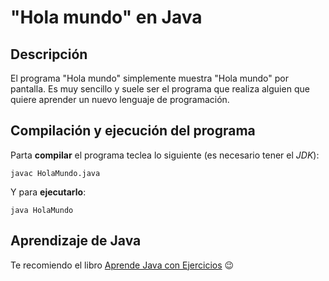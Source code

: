 # "Hola mundo" en Java

## Descripción

El programa "Hola mundo" simplemente muestra "Hola mundo" por pantalla. Es muy sencillo y suele ser el programa que realiza alguien que quiere aprender un nuevo lenguaje de programación.

## Compilación y ejecución del programa

Parta **compilar** el programa teclea lo siguiente (es necesario tener el *JDK*):

```console
javac HolaMundo.java
```

Y para **ejecutarlo**:
```console
java HolaMundo
```

## Aprendizaje de Java

Te recomiendo el libro [Aprende Java con Ejercicios](https://leanpub.com/aprendejava) :wink:
